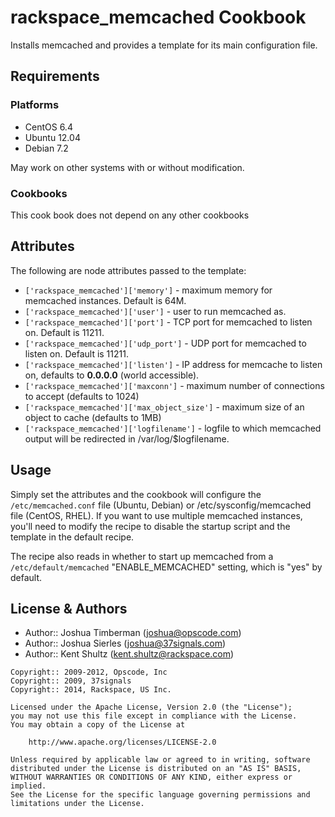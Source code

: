 rackspace_memcached Cookbook
==================

Installs memcached and provides a template for its main configuration file.

Requirements
------------

### Platforms
- CentOS 6.4
- Ubuntu 12.04
- Debian 7.2

May work on other systems with or without modification.

### Cookbooks
This cook book does not depend on any other cookbooks

Attributes
----------
The following are node attributes passed to the template:

- `['rackspace_memcached']['memory']` - maximum memory for memcached instances. Default is 64M.
- `['rackspace_memcached']['user']` - user to run memcached as.
- `['rackspace_memcached']['port']` - TCP port for memcached to listen on. Default is 11211.
- `['rackspace_memcached']['udp_port']` - UDP port for memcached to listen on. Default is 11211.
- `['rackspace_memcached']['listen']` - IP address for memcache to listen on, defaults to **0.0.0.0** (world accessible).
- `['rackspace_memcached']['maxconn']` - maximum number of connections to accept (defaults to 1024)
- `['rackspace_memcached']['max_object_size']` - maximum size of an object to cache (defaults to 1MB)
- `['rackspace_memcached']['logfilename']` - logfile to which memcached output will be redirected in /var/log/$logfilename.


Usage
-----
Simply set the attributes and the cookbook will configure the `/etc/memcached.conf` file (Ubuntu, Debian) or /etc/sysconfig/memcached file (CentOS, RHEL). If you want to use multiple memcached instances, you'll need to modify the recipe to disable the startup script and the template in the default recipe.

The recipe also reads in whether to start up memcached from a `/etc/default/memcached` "ENABLE_MEMCACHED" setting, which is "yes" by default.


License & Authors
-----------------
- Author:: Joshua Timberman (<joshua@opscode.com>)
- Author:: Joshua Sierles (<joshua@37signals.com>)
- Author:: Kent Shultz (<kent.shultz@rackspace.com>)

```text
Copyright:: 2009-2012, Opscode, Inc
Copyright:: 2009, 37signals
Copyright:: 2014, Rackspace, US Inc.

Licensed under the Apache License, Version 2.0 (the "License");
you may not use this file except in compliance with the License.
You may obtain a copy of the License at

    http://www.apache.org/licenses/LICENSE-2.0

Unless required by applicable law or agreed to in writing, software
distributed under the License is distributed on an "AS IS" BASIS,
WITHOUT WARRANTIES OR CONDITIONS OF ANY KIND, either express or implied.
See the License for the specific language governing permissions and
limitations under the License.
```
